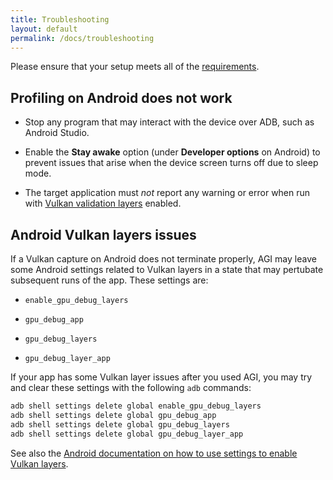 ```yaml
---
title: Troubleshooting
layout: default
permalink: /docs/troubleshooting
---
```


Please ensure that your setup meets all of the [requirements](../requirements).

## Profiling on Android does not work

-   Stop any program that may interact with the device over ADB, such as Android
    Studio.

-   Enable the **Stay awake** option (under **Developer options** on Android) to
    prevent issues that arise when the device screen turns off due to sleep
    mode.

-   The target application must _not_ report any warning or error when run with
    [Vulkan validation layers](https://developer.android.com/ndk/guides/graphics/validation-layer)
    enabled.

## Android Vulkan layers issues

If a Vulkan capture on Android does not terminate properly, AGI may
leave some Android settings related to Vulkan layers in a state that
may pertubate subsequent runs of the app. These settings are:

-   `enable_gpu_debug_layers`

-   `gpu_debug_app`

-   `gpu_debug_layers`

-   `gpu_debug_layer_app`

If your app has some Vulkan layer issues after you used AGI, you may
try and clear these settings with the following `adb` commands:

```sh
adb shell settings delete global enable_gpu_debug_layers
adb shell settings delete global gpu_debug_app
adb shell settings delete global gpu_debug_layers
adb shell settings delete global gpu_debug_layer_app
```

See also the [Android documentation on how to use settings to enable Vulkan layers](https://developer.android.com/ndk/guides/graphics/validation-layer?release=r21#enable-layers-outside-app).
